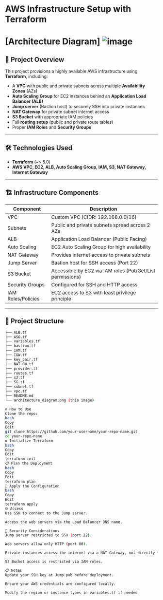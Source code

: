 # AWS Infrastructure Setup with Terraform

# [Architecture Diagram] ![image](https://github.com/user-attachments/assets/033029c2-5b53-49fa-ae5c-fdb5149d06e0)


## 🚀 Project Overview

This project provisions a highly available AWS infrastructure using **Terraform**, including:
- A **VPC** with public and private subnets across multiple **Availability Zones** (AZs)
- **Auto Scaling Group** for EC2 instances behind an **Application Load Balancer (ALB)**
- **Jump server** (Bastion host) to securely SSH into private instances
- **NAT Gateway** for private subnet internet access
- **S3 Bucket** with appropriate IAM policies
- Full **routing setup** (public and private route tables)
- Proper **IAM Roles** and **Security Groups**

---

## 🛠️ Technologies Used

- **Terraform** (~> 5.0)
- **AWS VPC, EC2, ALB, Auto Scaling Group, IAM, S3, NAT Gateway, Internet Gateway**

---

## 🏗️ Infrastructure Components

| Component         | Description                                                        |
|-------------------|--------------------------------------------------------------------|
| VPC               | Custom VPC (CIDR: 192.168.0.0/16)                                  |
| Subnets           | Public and private subnets spread across 2 AZs                     |
| ALB               | Application Load Balancer (Public Facing)                          |
| Auto Scaling      | EC2 Auto Scaling Group for high availability                       |
| NAT Gateway       | Provides internet access to private subnets                        |
| Jump Server       | Bastion host for SSH access (Port 22)                              |
| S3 Bucket         | Accessible by EC2 via IAM roles (Put/Get/List permissions)         |
| Security Groups   | Configured for SSH and HTTP access                                 |
| IAM Roles/Policies| EC2 access to S3 with least privilege principle                    |

---

## 📂 Project Structure

```bash
├── ALB.tf
├── ASG.tf
├── variables.tf
├── bastion.tf
├── IAM.tf
├── IGW.tf
├── key_pair.tf
├── NAT_GW.tf
├── provider.tf
├── routes.tf
├── s3.tf
├── SG.tf
├── subnet.tf
├── vpc.tf
├── README.md
└── architecture_diagram.png (this image)

⚙️ How to Use
Clone the repo:
bash
Copy
Edit
git clone https://github.com/your-username/your-repo-name.git
cd your-repo-name
⚙️ Initialize Terraform
bash
Copy
Edit
terraform init
📋 Plan the Deployment
bash
Copy
Edit
terraform plan
🚀 Apply the Configuration
bash
Copy
Edit
terraform apply
🌐 Access
Use SSH to connect to the Jump server.

Access the web servers via the Load Balancer DNS name.

🔐 Security Considerations
Jump server restricted to SSH (port 22).

Web servers allow only HTTP (port 80).

Private instances access the internet via a NAT Gateway, not directly through the Internet Gateway (IGW).

S3 Bucket access is restricted via IAM roles.

📋 Notes
Update your SSH key at Jump.pub before deployment.

Ensure your AWS credentials are configured locally.

Modify the region or instance types in variables.tf if needed
